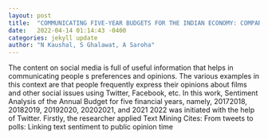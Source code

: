 ```yaml
---
layout: post
title:  "COMMUNICATING FIVE-YEAR BUDGETS FOR THE INDIAN ECONOMY: COMPARATIVE TEXT AND SENTIMENT ANALYSIS"
date:   2022-04-14 01:14:43 -0400
categories: jekyll update
author: "N Kaushal, S Ghalawat, A Saroha"
---
```

The content on social media is full of useful information that helps in communicating people s preferences and opinions. The various examples in this context are that people frequently express their opinions about films and other social issues using Twitter, Facebook, etc. In this work, Sentiment Analysis of the Annual Budget for five financial years, namely, 20172018, 20182019, 20192020, 20202021, and 2021 2022 was initiated with the help of Twitter. Firstly, the researcher applied Text Mining Cites: From tweets to polls: Linking text sentiment to public opinion time